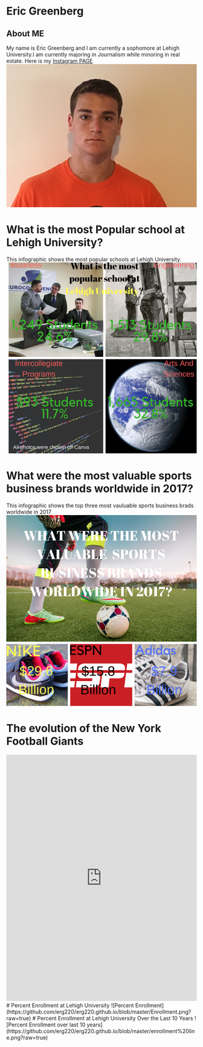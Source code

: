 # Eric Greenberg
## About ME
My name is Eric Greenberg and I am currently a sophomore at Lehigh University.I am currently majoring in Journalism while minoring in real estate.
Here is my [Instagram PAGE](https://www.instagram.com/egreenberg22/?hl=en)
![Personal Photo](https://github.com/erg220/erg220.github.io/blob/master/IMG_1319-2.JPG?raw=true)
# What is the most Popular school at Lehigh University?
This infographic shows the most popular schools at Lehigh University.
![Eric](https://github.com/erg220/erg220.github.io/blob/master/What%20is%20the%20most%20popular%20school%20at%20Lehigh%20University.png?raw=true)
# What were the most valuable sports business brands worldwide in 2017?
This infographic shows the top three most vauluable sports business brads worldwide in 2017
![Eric](https://github.com/erg220/erg220.github.io/blob/master/Top%20Sports%20Industry.png?raw=true)
# The evolution of the New York Football Giants
<iframe src='https://cdn.knightlab.com/libs/timeline3/latest/embed/index.html?source=1P47pyIKBsMU_VediZlUB69qFDTgJNhaerujYdMcztMw&font=Default&lang=en&initial_zoom=2&height=650' width='100%' height='650' webkitallowfullscreen mozallowfullscreen allowfullscreen frameborder='0'></iframe>
# Percent Enrollment at Lehigh University
![Percent Enrollment](https://github.com/erg220/erg220.github.io/blob/master/Enrollment.png?raw=true)
# Percent Enrollment at Lehigh University Over the Last 10 Years
![Percent Enrollment over last 10 years](https://github.com/erg220/erg220.github.io/blob/master/enrollment%20line.png?raw=true)
